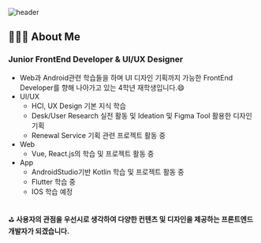 
![header](https://capsule-render.vercel.app/api?type=waving&color=auto&height=230&section=header&text=J2AN's%20Github&fontSize=70&animation=fadeIn&fontAlignY=38&desc=Frontend%20Developer%20UI/UX%20Designer&descAlignY=51&descAlign=62)
## 👩🏻‍💻 About Me

### Junior FrontEnd Developer & UI/UX Designer
- Web과 Android관련 학습들을 하며 UI 디자인 기획까지 가능한 FrontEnd Developer를 향해 나아가고 있는 4학년 재학생입니다.😄
- UI/UX
  - HCI, UX Design 기본 지식 학습
  - Desk/User Research 실전 활동 및 Ideation 및 Figma Tool 활용한 디자인 기획
  - Renewal Service 기획 관련 프로젝트 활동 중
- Web
  - Vue, React.js의 학습 및 프로젝트 활동 중
- App
  - AndroidStudio기반 Kotlin 학습 및 프로젝트 활동 중
  - Flutter 학습 중
  - IOS 학습 예정
<br>
⛳ <b>사용자의 관점을 우선시로 생각하여 다양한 컨텐츠 및 디자인을 제공하는 프론트엔드 개발자가 되겠습니다.</b>

<!--
**j2an777/j2an777** is a ✨ _special_ ✨ repository because its `README.md` (this file) appears on your GitHub profile.

Here are some ideas to get you started:

- 🔭 I’m currently working on ...
- 🌱 I’m currently learning ...
- 👯 I’m looking to collaborate on ...
- 🤔 I’m looking for help with ...
- 💬 Ask me about ...
- 📫 How to reach me: ...
- 😄 Pronouns: ...
- ⚡ Fun fact: ...
-->
